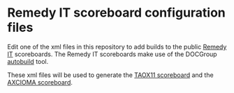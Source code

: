 # Remedy IT scoreboard configuration files

Edit one of the xml files in this repository to add builds to the
public [Remedy IT](https://www.remedy.nl) scoreboards. The Remedy IT scoreboards make use of the
DOCGroup [autobuild](https://github.com/DOCGroup/autobuild) tool.

These xml files will be used to generate
the [TAOX11 scoreboard](https://www.taox11.org/scoreboard.html) and
the [AXCIOMA scoreboard](https://www.axcioma.org/scoreboard.html).
